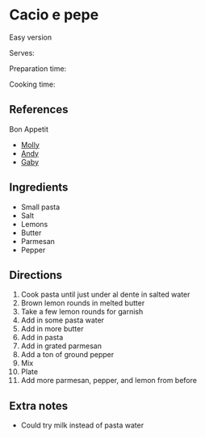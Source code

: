# Cacio e pepe

Easy version

Serves:

Preparation time:

Cooking time:

## References

Bon Appetit

- [Molly](https://youtu.be/2ECoTEcPv4U?t=814)
- [Andy](https://youtu.be/2ECoTEcPv4U?t=1424)
- [Gaby](https://youtu.be/2ECoTEcPv4U?t=1571)

## Ingredients

- Small pasta
- Salt
- Lemons
- Butter
- Parmesan
- Pepper

## Directions

1. Cook pasta until just under al dente in salted water
2. Brown lemon rounds in melted butter
3. Take a few lemon rounds for garnish
4. Add in some pasta water
5. Add in more butter
6. Add in pasta
7. Add in grated parmesan
8. Add a ton of ground pepper
9. Mix
10. Plate
11. Add more parmesan, pepper, and lemon from before

## Extra notes

- Could try milk instead of pasta water
